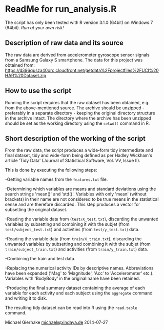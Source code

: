 # ReadMe for run_analysis.R

The script has only been tested with R version 3.1.0 (64bit) on Windows 7 (64bit).
*Run at your own risk!*

## Description of raw data and its source
The raw data are derived from accelerometer gyroscope sensor signals from a Samsung Galaxy S 
smartphone. 
The data for this project was obtained from:
https://d396qusza40orc.cloudfront.net/getdata%2Fprojectfiles%2FUCI%20HAR%20Dataset.zip 

## How to use the script
Running the script requires that the raw dataset has been obtained, e.g. 
from the above-mentioned source. The archive should be unzipped - preferably 
in a separate directory - keeping the original directory structure in the archive 
intact. The directory where the archive has been unzipped should be set as the
working directory using the `setwd()` command in R. 

## Short description of the working of the script
From the raw data, the script produces a wide-form tidy intermediate and final 
dataset, tidy and wide-form being defined as per Hadley Wickham's article 
'Tidy Data' (Journal of Statistical Software, Vol. VV, Issue II).

This is done by executing the following steps:

-Getting variable names from the `features.txt` file.

-Determining which variables are means and standard deviations using the search strings 'mean()' 
 and 'std()'. Variables with only 'mean' (without brackets) in their name are not considered to 
 be true means in the statistical sense and are therefore discarded. 
 This step produces a vector for subsetting the original dataset.

 -Reading the variable data from (`test/X_test.txt`), discarding the unwanted variables by subsetting
 and combining it with the subjet (from `test/subject_test.txt`) and activities (from 
 `test/y_test.txt`) data.  

-Reading the variable data (from `train/X_train.txt`), discarding the unwanted variables by subsetting
 and combining it with the subjet (from `train/subject_train.txt`) and activities (from 
 `train/y_train.txt`) data.

-Combining the train and test data.

-Replacing the numerical activity IDs by descriptive names. Abbreviations have been expanded ('Mag' to 
 'Magnitude', 'Acc' to 'Accelerometer' etc.). Variables with 'BodyBody' in the original name have been
 retained.

 -Producing the final summary dataset containing the average of each variable for each activity and each 
 subject using the `aggregate` command and writing it to disk.
 
The resulting tidy dataset can be read into R using the `read.table` command.

Michael Gierhake 
<michael@xindaya.de>
2014-07-27